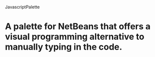 JavascriptPalette

A palette for NetBeans that offers a visual programming alternative to manually typing in the code.
=================
